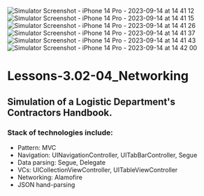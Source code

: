 ![Simulator Screenshot - iPhone 14 Pro - 2023-09-14 at 14 41 12](https://github.com/yur4kur/Lessons-3.02-04_Networking/assets/105720427/b5fc9788-4b24-4d02-af53-ee9410b4fc75)
![Simulator Screenshot - iPhone 14 Pro - 2023-09-14 at 14 41 15](https://github.com/yur4kur/Lessons-3.02-04_Networking/assets/105720427/8f68e5ae-7975-48a0-baff-968a3623a1b6)
![Simulator Screenshot - iPhone 14 Pro - 2023-09-14 at 14 41 26](https://github.com/yur4kur/Lessons-3.02-04_Networking/assets/105720427/cca830ae-9e0e-4516-aed1-ee1ed129e051)
![Simulator Screenshot - iPhone 14 Pro - 2023-09-14 at 14 41 37](https://github.com/yur4kur/Lessons-3.02-04_Networking/assets/105720427/949f47e0-b2fb-4032-b098-41497155d97d)
![Simulator Screenshot - iPhone 14 Pro - 2023-09-14 at 14 41 43](https://github.com/yur4kur/Lessons-3.02-04_Networking/assets/105720427/d4c38ac3-34d3-437c-94b5-7d90430c90d3)
![Simulator Screenshot - iPhone 14 Pro - 2023-09-14 at 14 42 00](https://github.com/yur4kur/Lessons-3.02-04_Networking/assets/105720427/d36ecce6-bccf-44f9-9601-9705bb6de014)

# Lessons-3.02-04_Networking
## Simulation of a Logistic Department's Contractors Handbook.

### Stack of technologies include:
- Pattern: MVC
- Navigation: UINavigationController, UITabBarController, Segue
- Data parsing: Segue, Delegate
- VCs: UICollectionViewController, UITableViewController
- Networking: Alamofire
- JSON hand-parsing

